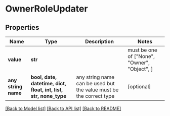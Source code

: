 # OwnerRoleUpdater


## Properties
Name | Type | Description | Notes
------------ | ------------- | ------------- | -------------
**value** | **str** |  |  must be one of ["None", "Owner", "Object", ]
**any string name** | **bool, date, datetime, dict, float, int, list, str, none_type** | any string name can be used but the value must be the correct type | [optional]

[[Back to Model list]](../README.md#documentation-for-models) [[Back to API list]](../README.md#documentation-for-api-endpoints) [[Back to README]](../README.md)



